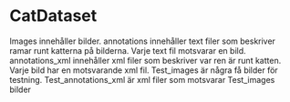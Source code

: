 # CatDataset
Images innehåller bilder.
annotations innehåller text filer som beskriver ramar runt katterna på bilderna. Varje text fil motsvarar en bild.
annotations_xml innehåller xml filer som beskriver var ren är runt katten. Varje bild har en motsvarande xml fil.
Test_images är några få bilder för testning.
Test_annotations_xml är xml filer som motsvarar Test_images bilder
